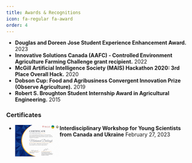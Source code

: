 ```yaml
---
title: Awards & Recognitions
icon: fa-regular fa-award
order: 4
---
```

- **Douglas and Doreen Jose Student Experience Enhancement Award.** 2023
- **Innovative Solutions Canada (AAFC) - Controlled Environment Agriculture Farming Challenge grant recipient.** 2022
- **McGill Artificial Intelligence Society (MAIS) Hackathon 2020: 3rd Place Overall Hack.** 2020
- **Dobson Cup: Food and Agribusiness Convergent Innovation Prize (Observe Agriculture).** 2019
- **Robert S. Broughton Student Internship Award in Agricultural Engineering.** 2015

### Certificates
 - <a href="assets/certificates/20230227-Interdisciplinary Workshop for Young Scientists from Canada and Ukraine.pdf" target="_blank" rel="noopener noreferrer"><img style="float: left;" src="assets/certificates/preview/20230227-Interdisciplinary Workshop for Young Scientists from Canada and Ukraine.png"></a> **Interdisciplinary Workshop for Young Scientists from Canada and Ukraine** February 27, 2023
